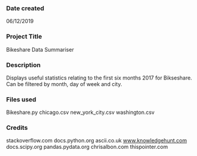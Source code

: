 ### Date created
06/12/2019

### Project Title
Bikeshare Data Summariser

### Description
Displays useful statistics relating to the first six months 2017 for Bikseshare. 
Can be filtered by month, day of week and city.

### Files used
Bikeshare.py
chicago.csv
new_york_city.csv
washington.csv

### Credits
stackoverflow.com
docs.python.org
ascii.co.uk
www.knowledgehunt.com
docs.scipy.org
pandas.pydata.org
chrisalbon.com
thispointer.com

